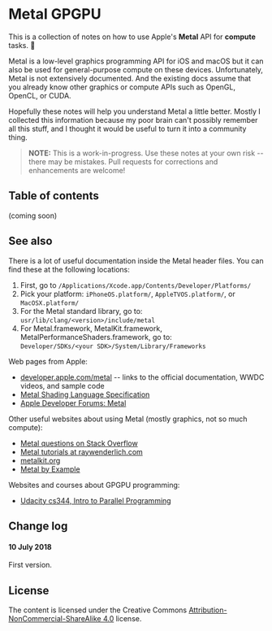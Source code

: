 # Metal GPGPU

This is a collection of notes on how to use Apple's **Metal** API for **compute** tasks. 🤘

Metal is a low-level graphics programming API for iOS and macOS but it can also be used for general-purpose compute on these devices. Unfortunately, Metal is not extensively documented. And the existing docs assume that you already know other graphics or compute APIs such as OpenGL, OpenCL, or CUDA. 

Hopefully these notes will help you understand Metal a little better. Mostly I collected this information because my poor brain can't possibly remember all this stuff, and I thought it would be useful to turn it into a community thing.

> **NOTE:** This is a work-in-progress. Use these notes at your own risk -- there may be mistakes. Pull requests for corrections and enhancements are welcome!

## Table of contents

(coming soon)

## See also

There is a lot of useful documentation inside the Metal header files. You can find these at the following locations:

1. First, go to `/Applications/Xcode.app/Contents/Developer/Platforms/`
2. Pick your platform: `iPhoneOS.platform/`, `AppleTVOS.platform/`, or `MacOSX.platform/`
3. For the Metal standard library, go to: `usr/lib/clang/<version>/include/metal`
4. For Metal.framework, MetalKit.framework, MetalPerformanceShaders.framework, go to:   
`Developer/SDKs/<your SDK>/System/Library/Frameworks`

Web pages from Apple:

- [developer.apple.com/metal](https://developer.apple.com/metal/) -- links to the official documentation, WWDC videos, and sample code
- [Metal Shading Language Specification](https://developer.apple.com/metal/Metal-Shading-Language-Specification.pdf)
- [Apple Developer Forums: Metal](https://forums.developer.apple.com/community/graphics-and-games/metal)

Other useful websites about using Metal (mostly graphics, not so much compute):

- [Metal questions on Stack Overflow](https://stackoverflow.com/questions/tagged/metal)
- [Metal tutorials at raywenderlich.com](https://www.raywenderlich.com/tag/metal)
- [metalkit.org](http://metalkit.org)
- [Metal by Example](http://metalbyexample.com)

Websites and courses about GPGPU programming:

- [Udacity cs344, Intro to Parallel Programming](https://udacity.com/course/intro-to-parallel-programming--cs344)

## Change log

#### 10 July 2018

First version.

## License

The content is licensed under the Creative Commons [Attribution-NonCommercial-ShareAlike 4.0](http://creativecommons.org/licenses/by-nc-sa/4.0/) license.
